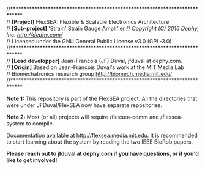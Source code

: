 //****************************************************************************  
//	**[Project]** FlexSEA: Flexible & Scalable Electronics Architecture  
//	**[Sub-project]** 'Strain' Strain Gauge Amplifier
//	*Copyright (C) 2016 Dephy, Inc. <http://dephy.com/>*  
//	Licensed under the GNU General Public License v3.0 (GPL-3.0)  
//****************************************************************************  
//	**[Lead developper]** Jean-Francois (JF) Duval, jfduval at dephy.com.  
//	**[Origin]** Based on Jean-Francois Duval's work at the MIT Media Lab  
//	Biomechatronics research group <http://biomech.media.mit.edu/> 
//****************************************************************************  

**Note 1:** This repository is part of the FlexSEA project. All the directories that were under JFDuval/FlexSEA now have separate repositories.

**Note 2:** Most (or all) projects will require /flexsea-comm and /flexsea-system to compile.
  
Documentation available at <http://flexsea.media.mit.edu>. It is recommended to start learning about the system by reading the two IEEE BioRob papers.
  
**Please reach out to jfduval at dephy.com if you have questions, or if you'd like to get involved!**  